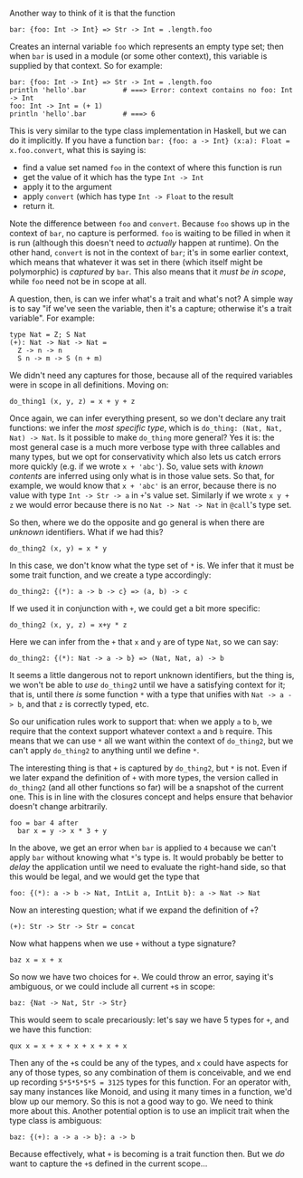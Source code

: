 Another way to think of it is that the function

```
bar: {foo: Int -> Int} => Str -> Int = .length.foo
```

Creates an internal variable `foo` which represents an empty type set; then when `bar` is used in a module (or some other context), this variable is supplied by that context. So for example:

```
bar: {foo: Int -> Int} => Str -> Int = .length.foo
println 'hello'.bar         # ===> Error: context contains no foo: Int -> Int
foo: Int -> Int = (+ 1)
println 'hello'.bar         # ===> 6
```

This is very similar to the type class implementation in Haskell, but we can do it implicitly. If you have a function `bar: {foo: a -> Int} (x:a): Float = x.foo.convert`, what this is saying is:
  * find a value set named `foo` in the context of where this function is run
  * get the value of it which has the type `Int -> Int`
  * apply it to the argument
  * apply `convert` (which has type `Int -> Float` to the result
  * return it.

Note the difference between `foo` and `convert`. Because `foo` shows up in the context of `bar`, no capture is performed. `foo` is waiting to be filled in when it is run (although this doesn't need to *actually* happen at runtime). On the other hand, `convert` is not in the context of `bar`; it's in some earlier context, which means that whatever it was set in there (which itself might be polymorphic) is *captured* by `bar`. This also means that it *must be in scope*, while `foo` need not be in scope at all.

A question, then, is can we infer what's a trait and what's not? A simple way is to say "if we've seen the variable, then it's a capture; otherwise it's a trait variable". For example:

```
type Nat = Z; S Nat
(+): Nat -> Nat -> Nat = 
  Z -> n -> n
  S n -> m -> S (n + m)
```

We didn't need any captures for those, because all of the required variables were in scope in all definitions. Moving on:

```
do_thing1 (x, y, z) = x + y + z
```

Once again, we can infer everything present, so we don't declare any trait functions: we infer the *most specific type*, which is `do_thing: (Nat, Nat, Nat) -> Nat`. Is it possible to make `do_thing` more general? Yes it is: the most general case is a much more verbose type with three callables and many types, but we opt for conservativity which also lets us catch errors more quickly (e.g. if we wrote `x + 'abc'`). So, value sets with *known contents* are inferred using only what is in those value sets. So that, for example, we would know that `x + 'abc'` is an error, because there is no value with type `Int -> Str -> a` in `+`'s value set. Similarly if we wrote `x y + z` we would error because there is no `Nat -> Nat -> Nat` in `@call`'s type set.

So then, where we do the opposite and go general is when there are *unknown* identifiers. What if we had this?

```
do_thing2 (x, y) = x * y
```

In this case, we don't know what the type set of `*` is. We infer that it must be some trait function, and we create a type accordingly:

```
do_thing2: {(*): a -> b -> c} => (a, b) -> c
```

If we used it in conjunction with `+`, we could get a bit more specific:

```
do_thing2 (x, y, z) = x+y * z
```

Here we can infer from the `+` that  `x` and `y` are of type `Nat`, so we can say:

```
do_thing2: {(*): Nat -> a -> b} => (Nat, Nat, a) -> b
```

It seems a little dangerous not to report unknown identifiers, but the thing is, we won't be able to *use* `do_thing2` until we have a satisfying context for it; that is, until there *is* some function `*` with a type that unifies with `Nat -> a -> b`, and that `z` is correctly typed, etc.

So our unification rules work to support that: when we apply `a` to `b`, we require that the context support whatever context `a` and `b` require. This means that we can use `*` all we want within the context of `do_thing2`, but we can't apply `do_thing2` to anything until we define `*`.

The interesting thing is that `+` is captured by `do_thing2`, but `*` is not. Even if we later expand the definition of `+` with more types, the version called in `do_thing2` (and all other functions so far) will be a snapshot of the current one. This is in line with the closures concept and helps ensure that behavior doesn't change arbitrarily.

```
foo = bar 4 after
  bar x = y -> x * 3 + y
```

In the above, we get an error when `bar` is applied to `4` because we can't apply `bar` without knowing what `*`'s type is. It would probably be better to *delay* the application until we need to evaluate the right-hand side, so that this would be legal, and we would get the type that

```
foo: {(*): a -> b -> Nat, IntLit a, IntLit b}: a -> Nat -> Nat
```

Now an interesting question; what if we expand the definition of `+`?

```
(+): Str -> Str -> Str = concat
```

Now what happens when we use `+` without a type signature?

```
baz x = x + x
```

So now we have two choices for `+`. We could throw an error, saying it's ambiguous, or we could include all current `+`s in scope:

```
baz: {Nat -> Nat, Str -> Str}
```

This would seem to scale precariously: let's say we have 5 types for `+`, and we have this function:

```
qux x = x + x + x + x + x + x
```

Then any of the `+`s could be any of the types, and `x` could have aspects for any of those types, so any combination of them is conceivable, and we end up recording `5*5*5*5*5 = 3125` types for this function. For an operator with, say many instances like Monoid, and using it many times in a function, we'd blow up our memory. So this is not a good way to go. We need to think more about this. Another potential option is to use an implicit trait when the type class is ambiguous:

```
baz: {(+): a -> a -> b}: a -> b
```

Because effectively, what `+` is becoming is a trait function then. But we *do* want to capture the `+`s defined in the current scope...
